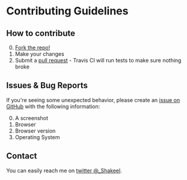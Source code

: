 # Contributing Guidelines

## How to contribute

0. [Fork the repo!](https://github.com/zen-audio-player/zen-audio-player.github.io#fork-destination-box)
0. Make your changes
0. Submit a [pull request](https://github.com/zen-audio-player/zen-audio-player.github.io/pulls) - Travis CI will run tests to make sure nothing broke

## Issues & Bug Reports

If you're seeing some unexpected behavior, please create an [issue on GitHub](https://github.com/zen-audio-player/zen-audio-player.github.io/issues) with the following information:

0. A screenshot
0. Browser
0. Browser version
0. Operating System

## Contact

You can easily reach me on [twitter @_Shakeel](https://twitter.com/_Shakeel).
